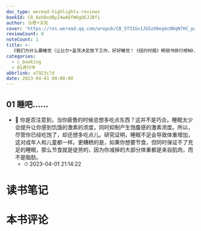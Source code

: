 ```yaml
---
doc_type: weread-highlights-reviews
bookId: CB_AxhBxdByZ4wA6fW6gbEJJBfi
author: 马修•沃克
cover: 'https://res.weread.qq.com/wrepub/CB_5T31Gv1JG5zO6eg6cN8qN7HC_parsecover'
reviewCount: 0
noteCount: 1
title: >-
  《我们为什么要睡觉（让比尔•盖茨决定放下工作，好好睡觉！《纽约时报》畅销书排行榜NO.1，全球公认殿堂级睡眠百科全书，全景解析睡梦秘境，轻松摆脱睡眠问题！后浪出品）》
categories:
  - c_booking
  - 01进行中
abbrlink: a7923c7d
date: 2023-04-01 00:00:00
---
```



## 01 睡吧……


- 📌 你是否注意到，当你疲惫的时候总想多吃点东西？这并不是巧合。睡眠太少会提升让你感到饥饿的激素的浓度，同时抑制产生饱腹感的激素浓度。所以，尽管你已经吃饱了，却还想多吃点儿。研究证明，睡眠不足会导致体重增加，这对成年人和儿童都一样。更糟糕的是，如果你想要节食，但同时保证不了充足的睡眠，那么节食就是徒劳的，因为你减掉的大部分体重都是来自肌肉，而不是脂肪。 
    - ⏱ 2023-04-01 21:14:22 

# 读书笔记


# 本书评论
